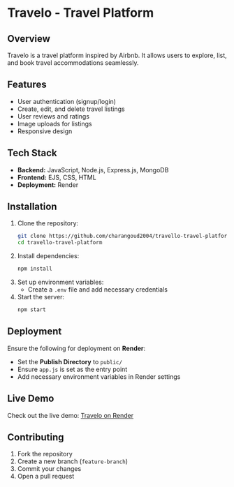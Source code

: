 # Travelo - Travel Platform

## Overview
Travelo is a travel platform inspired by Airbnb. It allows users to explore, list, and book travel accommodations seamlessly.

## Features
- User authentication (signup/login)
- Create, edit, and delete travel listings
- User reviews and ratings
- Image uploads for listings
- Responsive design

## Tech Stack
- **Backend:** JavaScript, Node.js, Express.js, MongoDB
- **Frontend:**  EJS, CSS, HTML
- **Deployment:** Render

## Installation
1. Clone the repository:
   ```sh
   git clone https://github.com/charangoud2004/travello-travel-platform.git
   cd travello-travel-platform
   ```
2. Install dependencies:
   ```sh
   npm install
   ```
3. Set up environment variables:
   - Create a `.env` file and add necessary credentials
4. Start the server:
   ```sh
   npm start
   ```

## Deployment
Ensure the following for deployment on **Render**:
- Set the **Publish Directory** to `public/`
- Ensure `app.js` is set as the entry point
- Add necessary environment variables in Render settings

## Live Demo
Check out the live demo: [Travelo on Render](https://travello-v7ib.onrender.com)

## Contributing
1. Fork the repository
2. Create a new branch (`feature-branch`)
3. Commit your changes
4. Open a pull request
